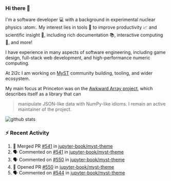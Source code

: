 ### Hi there 👋 

I'm a software developer 💻 with a background in experimental nuclear physics :atom:. My interest lies in tools :wrench: to improve productivity :chart_with_upwards_trend: and scientific insight :telescope:, including rich documentation 📚, interactive computing 🧮, and more! 

I have experience in many aspects of software engineering, including game design, full-stack web development, and high-performance numeric computing. 

At 2i2c I am working on [MyST](https://github.com/jupyter-book/mystmd) community building, tooling, and wider ecosystem. 

My main focus at Princeton was on the [Awkward Array project](awkward-array.org/), which describes itself as a library that can 
> manipulate JSON-like data with NumPy-like idioms. I remain an active maintainer of the project. 

![github stats](https://github-readme-stats.vercel.app/api?username=agoose77&show_icons=true&hide_rank=true&hide_title=true&bg_color=30,e76445,904e95&text_color=efe3ec&icon_color=efe3ec)
<!--
**agoose77/agoose77** is a ✨ _special_ ✨ repository because its `README.md` (this file) appears on your GitHub profile.

Here are some ideas to get you started:

- 🔭 I’m currently working on ...
- 🌱 I’m currently learning ...
- 👯 I’m looking to collaborate on ...
- 🤔 I’m looking for help with ...
- 💬 Ask me about ...
- 📫 How to reach me: ...
- 😄 Pronouns: ...
- ⚡ Fun fact: ...
-->

### :zap: Recent Activity

<!--START_SECTION:activity-->
1. 🎉 Merged PR [#541](https://github.com/jupyter-book/myst-theme/pull/541) in [jupyter-book/myst-theme](https://github.com/jupyter-book/myst-theme)
2. 🗣 Commented on [#541](https://github.com/jupyter-book/myst-theme/pull/541#issuecomment-2700648371) in [jupyter-book/myst-theme](https://github.com/jupyter-book/myst-theme)
3. 🗣 Commented on [#550](https://github.com/jupyter-book/myst-theme/pull/550#issuecomment-2700645311) in [jupyter-book/myst-theme](https://github.com/jupyter-book/myst-theme)
4. 💪 Opened PR [#550](https://github.com/jupyter-book/myst-theme/pull/550) in [jupyter-book/myst-theme](https://github.com/jupyter-book/myst-theme)
5. 🗣 Commented on [#544](https://github.com/jupyter-book/myst-theme/pull/544#issuecomment-2698828725) in [jupyter-book/myst-theme](https://github.com/jupyter-book/myst-theme)
<!--END_SECTION:activity-->
